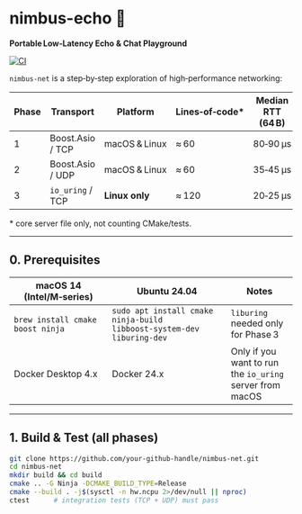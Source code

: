 # nimbus-echo 🚀 

**Portable Low‑Latency Echo & Chat Playground**

[![CI](https://github.com/hariharanragothaman/nimbus‑echo/actions/workflows/ci.yml/badge.svg)](https://github.com/hariharanragothaman/nimbus‑echo/actions/workflows/ci.yml)

`nimbus‑net` is a step‑by‑step exploration of high‑performance networking:

| Phase | Transport | Platform | Lines‑of‑code* | Median RTT (64 B) |
|-------|-----------|----------|----------------|-------------------|
| 1     | Boost.Asio / TCP | macOS & Linux | ≈ 60 | 80‑90 µs |
| 2     | Boost.Asio / UDP | macOS & Linux | ≈ 60 | 35‑45 µs |
| 3     | `io_uring` / TCP | **Linux only** | ≈ 120 | 20‑25 µs |

\* core server file only, not counting CMake/tests.

---

## 0. Prerequisites

| macOS 14 (Intel/M‑series) | Ubuntu 24.04 | Notes |
|---------------------------|--------------|-------|
| `brew install cmake boost ninja` | `sudo apt install cmake ninja‑build libboost‑system‑dev liburing-dev` | `liburing` needed only for Phase 3 |
| Docker Desktop 4.x | Docker 24.x | Only if you want to run the `io_uring` server from macOS |

---

## 1. Build & Test (all phases)

```bash
git clone https://github.com/your‑github‑handle/nimbus-net.git
cd nimbus-net
mkdir build && cd build
cmake .. -G Ninja -DCMAKE_BUILD_TYPE=Release
cmake --build . -j$(sysctl -n hw.ncpu 2>/dev/null || nproc)
ctest      # integration tests (TCP + UDP) must pass
```

